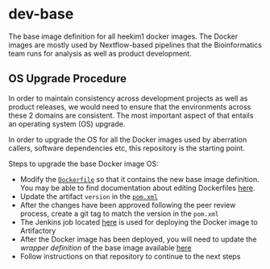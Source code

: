 # dev-base

The base image definition for all heekim1 docker images. The Docker images are mostly used by Nextflow-based pipelines that the Bioinformatics team runs for analysis as well as product development. 

## OS Upgrade Procedure

In order to maintain consistency across development projects as well as product releases, we would need to ensure that the environments across these 2 domains are consistent. The most important aspect of that entails an operating system (OS) upgrade.

In order to upgrade the OS for all the Docker images used by aberration callers, software dependencies etc, this repository is the starting point. 

Steps to upgrade the base Docker image OS:

* Modify the [`Dockerfile`](Dockerfile) so that it contains the new base image definition. You may be able to find documentation about editing Dockerfiles [here](https://lmgtfy.com/?q=dockerfiles).
* Update the artifact `version` in the [`pom.xml`](pom.xml)
* After the changes have been approved following the peer review process, create a git tag to match the version in the `pom.xml`
* The Jenkins job located [here]() is used for deploying the Docker image to Artifactory
* After the Docker image has been deployed, you will need to update the *wrapper definition* of the base image available [here]()
* Follow instructions on that repository to continue to the next steps

##
